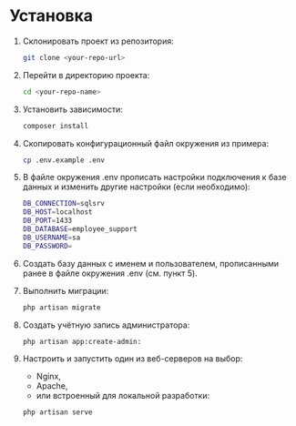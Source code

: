 # Установка

1. Склонировать проект из репозитория:   
    ```bash
    git clone <your-repo-url>
    ```

2. Перейти в директорию проекта:
    ```bash 
    cd <your-repo-name>
    ```

3. Установить зависимости:
    ```bash
    composer install
    ```

4. Скопировать конфигурационный файл окружения из примера:  
    ```bash
    cp .env.example .env
    ```

5. В файле окружения .env прописать настройки подключения к базе данных и изменить другие настройки (если необходимо):  
    ```bash
    DB_CONNECTION=sqlsrv
    DB_HOST=localhost
    DB_PORT=1433
    DB_DATABASE=employee_support
    DB_USERNAME=sa
    DB_PASSWORD=
    ```

6. Создать базу данных с именем и пользователем, прописанными ранее в файле окружения .env (см. пункт 5).  

7. Выполнить миграции:  
   ```bash
   php artisan migrate
   ```

8. Создать учётную запись администратора:  
   ```bash
   php artisan app:create-admin:
   ```

9. Настроить и запустить один из веб-серверов на выбор:  
   - Nginx,  
   - Apache,  
   - или встроенный для локальной разработки:  
   ```bash
   php artisan serve
   ```
